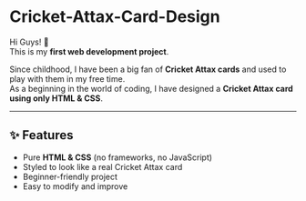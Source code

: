 # Cricket-Attax-Card-Design

Hi Guys! 👋  
This is my **first web development project**.  

Since childhood, I have been a big fan of **Cricket Attax cards** and used to play with them in my free time.  
As a beginning in the world of coding, I have designed a **Cricket Attax card using only HTML & CSS**.  

---

## ✨ Features
- Pure **HTML & CSS** (no frameworks, no JavaScript)
- Styled to look like a real Cricket Attax card
- Beginner-friendly project
- Easy to modify and improve

